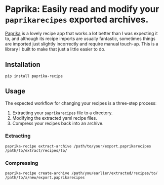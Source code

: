 # Paprika: Easily read and modify your `paprikarecipes` exported archives.

[Paprika](https://www.paprikaapp.com/) is a lovely recipe app that works a lot better than I was expecting it to, and although its recipe imports are usually fantastic, sometimes things are imported just slightly incorrectly and require manual touch-up. This is a library I built to make that just a little easier to do.

## Installation

```
pip install paprika-recipe
```

## Usage

The expected workflow for changing your recipes is a three-step process:

1. Extracting your `paprikarecipes` file to a directory.
2. Modifying the extracted yaml recipe files.
3. Compress your recipes back into an archive.

### Extracting

```
paprika-recipe extract-archive /path/to/your/export.paprikarecipes /path/to/extract/recipes/to/
```

### Compressing

```
paprika-recipe create-archive /path/you/earlier/extracted/recipes/to/ /path/to/a/new/export.paprikarecipes
```
